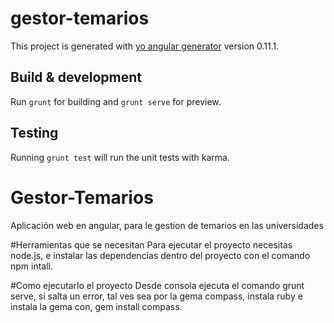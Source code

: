 
# gestor-temarios

This project is generated with [yo angular generator](https://github.com/yeoman/generator-angular)
version 0.11.1.

## Build & development

Run `grunt` for building and `grunt serve` for preview.

## Testing

Running `grunt test` will run the unit tests with karma.

# Gestor-Temarios
Aplicación web en angular, para le gestion de temarios en las universidades

#Herramientas que se necesitan
Para ejecutar el proyecto necesitas node.js, e instalar las dependencias dentro del proyecto
con el comando npm intall.

#Como ejecutarlo el proyecto
Desde consola ejecuta el comando grunt serve, si salta un error, tal ves sea por la gema compass,
instala ruby e instala la gema con, gem install compass.

